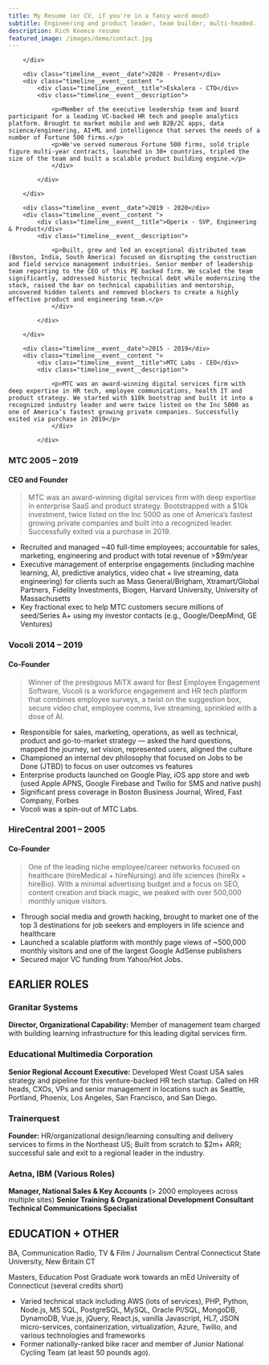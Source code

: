 ```yaml
---
title: My Resume (or CV, if you're in a fancy word mood)
subtitle: Engineering and product leader, team builder, multi-headed.
description: Rich Kneece resume
featured_image: /images/demo/contact.jpg
---
```


<!-- begin timeline -->
<div class="timeline">
	
<!-- begin first event -->
<div class="timeline__event  animated fadeInUp delay-3s timeline__event--type1">
		<div class="timeline__event__icon ">
			<!-- <i class="lni-sport"></i>-->

		</div>  

		<div class="timeline__event__date">2020 - Present</div>  
		<div class="timeline__event__content ">
			<div class="timeline__event__title">Eskalera - CTO</div>    
			<div class="timeline__event__description">
				
				<p>Member of the executive leadership team and board participant for a leading VC-backed HR tech and people analytics platform. Brought to market mobile and web B2B/2C apps, data science/engineering, AI+ML and intelligence that serves the needs of a number of Fortune 500 firms.</p>
				<p>We've served numerous Fortune 500 firms, sold triple figure multi-year contracts, launched in 30+ countries, tripled the size of the team and built a scalable product building engine.</p>
      			</div>

    		</div>

</div>
<!-- end first event -->


<!-- begin second event -->
<div class="timeline__event  animated fadeInUp delay-3s timeline__event--type2">
		<div class="timeline__event__icon ">
			<!-- <i class="lni-sport"></i>-->

		</div>  

		<div class="timeline__event__date">2019 - 2020</div>  
		<div class="timeline__event__content ">
			<div class="timeline__event__title">Operix - SVP, Engineering & Product</div>    
			<div class="timeline__event__description">
				
				<p>Built, grew and led an exceptional distributed team (Boston, India, South America) focused on disrupting the construction and field service management industries. Senior member of leadership team reporting to the CEO of this PE backed firm. We scaled the team significantly, addressed historic technical debt while modernizing the stack, raised the bar on technical capabilities and mentorship, uncovered hidden talents and removed blockers to create a highly effective product and engineering team.</p>
      			</div>

    		</div>

</div>
<!-- end second event -->

<!-- begin third event -->
<div class="timeline__event  animated fadeInUp delay-3s timeline__event--type3">
		<div class="timeline__event__icon ">
			<!-- <i class="lni-sport"></i>-->

		</div>  

		<div class="timeline__event__date">2015 - 2019</div>  
		<div class="timeline__event__content ">
			<div class="timeline__event__title">MTC Labs - CEO</div>    
			<div class="timeline__event__description">
				
				<p>MTC was an award-winning digital services firm with deep expertise in HR tech, employee communications, health IT and product strategy. We started with $10k bootstrap and built it into a recognized industry leader and were twice listed on the Inc 5000 as one of America’s fastest growing private companies. Successfully exited via purchase in 2019</p>
      			</div>

    		</div>

</div>
<!-- end third event -->



### MTC		2005 – 2019
#### CEO and Founder
> MTC was an award-winning digital services firm with deep expertise in enterprise SaaS and product strategy. Bootstrapped with a $10k investment, twice listed on the Inc  5000 as one of America’s fastest growing private companies and built into a recognized leader. Successfully exited via a purchase in 2019.

* Recruited and managed ~40 full-time employees; accountable for sales, marketing, engineering and product with total revenue of >$9m/year
* Executive management of enterprise engagements (including machine learning, AI, predictive analytics, video chat + live streaming, data engineering) for clients such as Mass General/Brigham, Xtramart/Global Partners, Fidelity Investments, Biogen, Harvard University, University of Massachusetts
* Key fractional exec to help MTC customers secure millions of seed/Series A+ using my investor contacts (e.g., Google/DeepMind, GE Ventures)

### Vocoli		2014 – 2019
#### Co-Founder
> Winner of the prestigious MiTX award for Best Employee Engagement Software, Vocoli is a workforce engagement and HR tech platform that combines employee surveys, a twist on the suggestion box, secure video chat, employee comms, live streaming, sprinkled with a dose of AI.

* Responsible for sales, marketing, operations, as well as technical, product and go-to-market strategy — asked the hard questions, mapped the journey, set vision, represented users, aligned the culture
* Championed an internal dev philosophy that focused on Jobs to be Done (JTBD) to focus on user outcomes vs features
* Enterprise products launched on Google Play, iOS app store and web (used Apple APNS, Google Firebase and Twilio for SMS and native push)
* Significant press coverage in Boston Business Journal, Wired, Fast Company, Forbes
* Vocoli was a spin-out of MTC Labs.

### HireCentral		2001 – 2005
#### Co-Founder
> One of the leading niche employee/career networks focused on healthcare (hireMedical + hireNursing) and life sciences (hireRx + hireBio). With a minimal advertising budget and a focus on SEO, content creation and black magic, we peaked with over 500,000 monthly unique visitors.

* Through social media and growth hacking, brought to market one of the top 3 destinations for job seekers and employers in life science and healthcare
* Launched a scalable platform with monthly page views of ~500,000 monthly visitors and one of the largest Google AdSense publishers
* Secured major VC funding from Yahoo/Hot Jobs.

## EARLIER ROLES

### Granitar Systems		
**Director, Organizational Capability:** Member of management team charged with building learning infrastructure for this leading digital services firm.

### Educational Multimedia Corporation		
**Senior Regional Account Executive:** Developed West Coast USA sales strategy and pipeline for this venture-backed HR tech startup. Called on HR heads, CXOs, VPs and senior management in locations such as Seattle, Portland, Phoenix, Los Angeles, San Francisco, and San Diego.

### Trainerquest		
**Founder:** HR/organizational design/learning consulting and delivery services to firms in the Northeast US; Built from scratch to $2m+ ARR; successful sale and exit to a regional leader in the industry.

### Aetna, IBM (Various Roles)		
**Manager, National Sales & Key Accounts** (> 2000 employees across multiple sites)
**Senior Training & Organizational Development Consultant**
**Technical Communications Specialist**

## EDUCATION + OTHER
BA, Communication 	Radio, TV & Film / Journalism
Central Connecticut State University, New Britain CT

Masters, Education 	Post Graduate work towards an mEd
University of Connecticut (several credits short)

* Varied technical stack including AWS (lots of services), PHP, Python, Node.js, MS SQL, PostgreSQL, MySQL, Oracle Pl/SQL, MongoDB, DynamoDB, Vue.js, jQuery, React.js, vanilla Javascript, HL7, JSON micro-services, containerization, virtualization, Azure, Twilio, and various technologies and frameworks
* Former nationally-ranked bike racer and member of Junior National Cycling Team (at least 50 pounds ago).

<!-- end timeline -->
</div>
